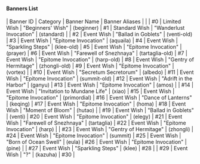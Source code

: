#### Banners List
| Banner ID | Category | Banner Name | Banner Aliases |
|
| #0 | Limited Wish | "Beginners' Wish" | (beginner)
| #1 | Standard Wish | "Wanderlust Invocation" | (standard)
|
| #2 | Event Wish | "Ballad in Goblets" | (venti-old)
| #3 | Event Wish | "Epitome Invocation" | (aquaila)
| #4 | Event Wish | "Sparkling Steps" | (klee-old)
| #5 | Event Wish | "Epitome Invocation" | (prayer)
| #6 | Event Wish | "Farewell of Snezhnaya" | (tartaglia-old)
| #7 | Event Wish | "Epitome Invocation" | (harp-old)
| #8 | Event Wish | "Gentry of Hermitage" | (zhongli-old)
| #9 | Event Wish | "Epitome Invocation" | (vortex)
|
| #10 | Event Wish | "Secretum Secretorum" | (albedo)
| #11 | Event Wish | "Epitome Invocation" | (summit-old)
| #12 | Event Wish | "Adrift in the Harbor" | (ganyu)
| #13 | Event Wish | "Epitome Invocation" | (amos)
|
| #14 | Event Wish | "Invitation to Mundane Life" | (xiao)
| #15 | Event Wish | "Epitome Invocation" | (primordial)
| #16 | Event Wish | "Dance of Lanterns" | (keqing)
| #17 | Event Wish | "Epitome Invocation" | (homa)
| #18 | Event Wish | "Moment of Bloom" | (hutao)
|
| #19 | Event Wish | "Ballad in Goblets" | (venti)
| #20 | Event Wish | "Epitome Invocation" | (elegy)
| #21 | Event Wish | "Farewell of Snezhnaya" | (tartaglia)
| #22 | Event Wish | "Epitome Invocation" | (harp)
|
| #23 | Event Wish | "Gentry of Hermitage" | (zhongli)
| #24 | Event Wish | "Epitome Invocation" | (summit)
| #25 | Event Wish | "Born of Ocean Swell" | (eula)
| #26 | Event Wish | "Epitome Invocation" | (pine)
|
| #27 | Event Wish | "Sparkling Steps" | (klee)
| #28 |
| #29 | Event Wish | "?" | (kazuha)
| #30 |
